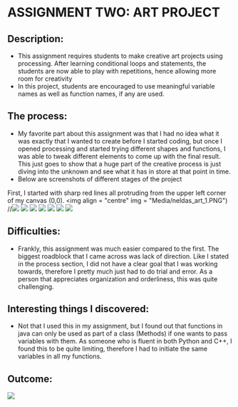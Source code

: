 # ASSIGNMENT TWO: ART PROJECT

## Description:
- This assignment requires students to make creative art projects using processing. After learning conditional loops and statements, the students are now able to play with repetitions, hence allowing more room for creativity
- In this project, students are encouraged to use meaningful variable names as well as function names, if any are used.

## The process:
- My favorite part about this assignment was that I had no idea what it was exactly that I wanted to create before I started coding, but once I opened processing and started trying different shapes and functions, I was able to tweak different elements to come up with the final result. This just goes to show that a huge part of the creative process is just diving into the unknown and see what it has in store at that point in time.
- Below are screenshots of different stages of the project

First, I started with sharp red lines all protruding from the upper left corner of my canvas (0,0).
<img align = "centre" img = "Media/neldas_art_1.PNG")
//![](Media/neldas_art_1.PNG)
![](Media/neldas_art_2.PNG)
![](Media/neldas_art_3.PNG)
![](Media/neldas_art_4.PNG)
![](Media/neldas_art_5.PNG)
![](Media/neldas_art_6.PNG)
![](Media/neldas_art_7.PNG)


## Difficulties:
- Frankly, this assignment was much easier compared to the first. The biggest roadblock that I came across was lack of direction. Like I stated in the process section, I did not have a clear goal that I was working towards, therefore I pretty much just had to do trial and error. As a person that appreciates organization and orderliness, this was quite challenging.

## Interesting things I discovered:
- Not that I used this in my assignment, but I found out that functions in java can only be used as part of a class (Methods) if one wants to pass variables with them. As someone who is fluent in both Python and C++, I found this to be quite limiting, therefore I had to initiate the same variables in all my functions.

## Outcome:
![](Media/neldas_art_video.gif)
